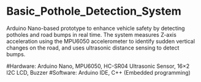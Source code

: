 # Basic_Pothole_Detection_System
Arduino Nano-based prototype to enhance vehicle safety by detecting potholes and road bumps in real time. The system measures Z-axis acceleration using the MPU6050 accelerometer to identify sudden vertical changes on the road, and uses ultrasonic distance sensing to detect bumps.

#Hardware: Arduino Nano, MPU6050, HC-SR04 Ultrasonic Sensor, 16×2 I2C LCD, Buzzer
#Software: Arduino IDE, C++ (Embedded programming)

